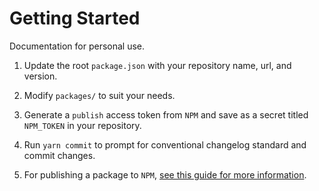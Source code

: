 # Getting Started

Documentation for personal use.

1. Update the root `package.json` with your repository name, url, and version.

2. Modify `packages/` to suit your needs.

3. Generate a `publish` access token from `NPM` and save as a secret titled `NPM_TOKEN` in your repository.

4. Run `yarn commit` to prompt for conventional changelog standard and commit changes.

5. For publishing a package to `NPM`, [see this guide for more information](https://github.com/waldronmatt/shareable-configs/blob/main/docs/PUBLISHING.md).
